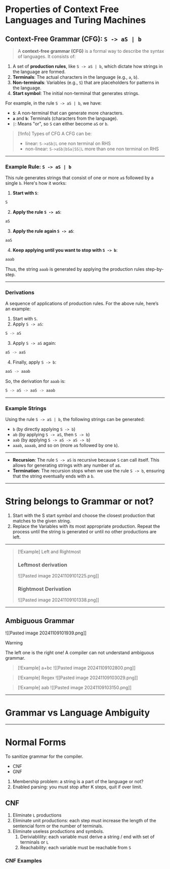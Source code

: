# Properties of Context Free Languages and Turing Machines

## Context-Free Grammar (CFG): `S -> aS | b`

> A **context-free grammar (CFG)** is a formal way to describe the syntax of languages. It consists of:

1. A set of **production rules**, like `S -> aS | b`, which dictate how strings in the language are formed.
2. **Terminals**: The actual characters in the language (e.g., `a`, `b`).
3. **Non-terminals**: Variables (e.g., `S`) that are placeholders for patterns in the language.
4. **Start symbol**: The initial non-terminal that generates strings.

For example, in the rule `S -> aS | b`, we have:

- **`S`**: A non-terminal that can generate more characters.
- **`a`** and **`b`**: Terminals (characters from the language).
- `|`: Means "or", so `S` can either become `aS` or `b`.

> [!Info] Types of CFG
> A CFG can be:
>
> - linear: `S->aSb|L` one non terminal on RHS
> - non-linear: `S->aSb|bSa|SS|L` more than one non terminal on RHS

---

### Example Rule: `S -> aS | b`

This rule generates strings that consist of one or more `a`s followed by a single `b`. Here's how it works:

1. **Start with `S`**:

``` python
S
```

2. **Apply the rule `S -> aS`**:

``` python
aS
```

3. **Apply the rule again `S -> aS`**:

``` python
aaS
```

4. **Keep applying until you want to stop with `S -> b`**:

``` python
aaab
```

Thus, the string `aaab` is generated by applying the production rules step-by-step.

---

### Derivations

A sequence of applications of production rules. For the above rule, here’s an example:

1. Start with `S`.
2. Apply `S -> aS`:

``` python
S -> aS
```

3. Apply `S -> aS` again:

``` python
aS -> aaS
```

4. Finally, apply `S -> b`:

``` python
aaS -> aaab
```

So, the derivation for `aaab` is:

```python
S -> aS -> aaS -> aaab
```

---

### Example Strings

Using the rule `S -> aS | b`, the following strings can be generated:

- `b` (by directly applying `S -> b`)
- `ab` (by applying `S -> aS`, then `S -> b`)
- `aab` (by applying `S -> aS -> aS -> b`)
- `aaab`, `aaaab`, and so on (more `a`s followed by one `b`).

---

- **Recursion**: The rule `S -> aS` is recursive because `S` can call itself. This allows for generating strings with any number of `a`s.
- **Termination**: The recursion stops when we use the rule `S -> b`, ensuring that the string eventually ends with a `b`.

---

# String belongs to Grammar or not?

1. Start with the S start symbol and choose the closest production that matches to the given string.
2. Replace the Variables with its most appropriate production. Repeat the process until the string is generated or until no other productions are left.

---

> [!Example] Left and Rightmost
>
> ### Leftmost derivation
>
> ![[Pasted image 20241109101225.png]]
>
> ### Rightmost Derivation
>
> ![[Pasted image 20241109101338.png]]

---

## Ambiguous Grammar

![[Pasted image 20241109101939.png]]

> [!Warning]
> The left one is the right one!
> A compiler can not understand ambiguous grammar.

> [!Example] a+bc
> ![[Pasted image 20241109102800.png]]

> [!Example] Regex
> ![[Pasted image 20241109103029.png]]

> [!Example] aab
> ![[Pasted image 20241109103150.png]]

---

# Grammar vs Language Ambiguity

---

# Normal Forms

To sanitize grammar for the compiler.

- CNF
- GNF

1. Membership problem: a string is a part of the language or not?
2. Enabled parsing: you must stop after K steps, quit if over limit.

## CNF

1. Eliminate `L` productions
2. Eliminate unit productions: each step must increase the length of the sentencial form or the number of terminals.
3. Eliminate useless productions and symbols.
	1. Deriviablility: each variable must derive a string / end with set of terminals or `L`
	2. Reachability: each variable must be reachable from `S`

### CNF Examples